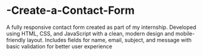 # -Create-a-Contact-Form
A fully responsive contact form created as part of my  internship. Developed using HTML, CSS, and JavaScript with a clean, modern design and mobile-friendly layout. Includes fields for name, email, subject, and message with basic validation for better user experience
